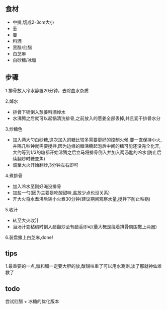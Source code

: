 ## 食材
* 中排,切成2-3cm大小
* 葱
* 姜
* 料酒
* 黑醋/红醋
* 白芝麻
* 白砂糖/冰糖

## 步骤
1.排骨放入冷水静置20分钟，去除血水杂质

2.焯水
  - 排骨下锅倒入葱姜料酒焯水
  - 水沸腾之后就可以起锅清洗排骨,之前放入的葱姜全部丢掉,并且沥干排骨水分

3.炒糖色
  - 加入两大勺白砂糖,这次加入的糖比较多需要更好的控制火候,要一直保持小火,并隔几秒钟就需要搅拌,因为边缘的糖沸腾起泡后中间的糖可能还没完全化开,大约等到1/3的糖都开始沸腾之后立马将排骨倒入并加入两汤匙的冷水(防止后续翻炒时糖变焦)
  - 调至大火开始翻炒,3分钟左右即可

4.煮排骨
  - 加入冷水至刚好淹没排骨
  - 加盐一勺(因为主要是吃酸甜味,盐放少点也没关系)
  - 开大火将水煮沸后转小火煮30分钟(建议期间观察水量,搅拌下防止粘锅)

5.收汁
  - 转至大火收汁
  - 当汤汁变粘稠时倒入醋翻炒至有醋香即可(量大概是绕着排骨周围撒上两圈)

6.装盘撒上白芝麻,done!

## tips
1.最重要的一点,糖和醋一定要大胆的放,酸甜味重了可以用水涮涮,淡了那就神仙难救了

## todo
尝试红醋 + 冰糖的优化版本
